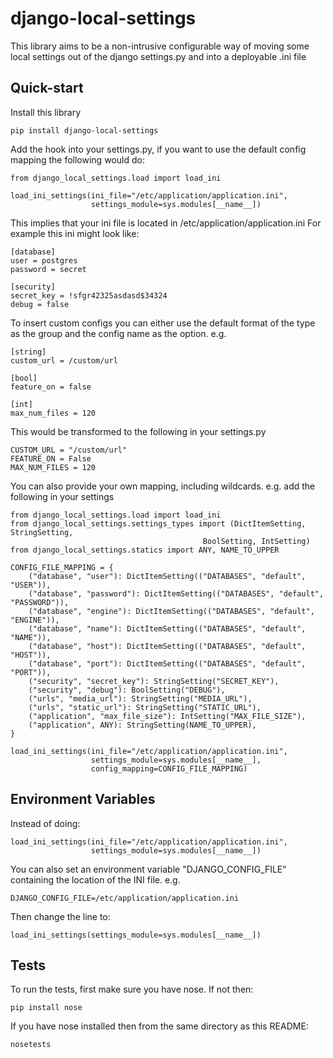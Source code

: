 # django-local-settings


This library aims to be a non-intrusive configurable way of moving some local
settings out of the django settings.py and into a deployable .ini file

## Quick-start

Install this library

    pip install django-local-settings

Add the hook into your settings.py, if you want to use the default config
mapping the following would do:

    from django_local_settings.load import load_ini

    load_ini_settings(ini_file="/etc/application/application.ini",
                      settings_module=sys.modules[__name__])

This implies that your ini file is located in /etc/application/application.ini
For example this ini might look like:

    [database]
    user = postgres
    password = secret

    [security]
    secret_key = !sfgr42325asdasd$34324
    debug = false

To insert custom configs you can either use the default format of the type as the group
and the config name as the option. e.g.

    [string]
    custom_url = /custom/url

    [bool]
    feature_on = false

    [int]
    max_num_files = 120

This would be transformed to the following in your settings.py

    CUSTOM_URL = "/custom/url"
    FEATURE_ON = False
    MAX_NUM_FILES = 120

You can also provide your own mapping, including wildcards. e.g. add the
following in your settings


    from django_local_settings.load import load_ini
    from django_local_settings.settings_types import (DictItemSetting, StringSetting,
                                               BoolSetting, IntSetting)
    from django_local_settings.statics import ANY, NAME_TO_UPPER

    CONFIG_FILE_MAPPING = {
        ("database", "user"): DictItemSetting(("DATABASES", "default", "USER")),
        ("database", "password"): DictItemSetting(("DATABASES", "default", "PASSWORD")),
        ("database", "engine"): DictItemSetting(("DATABASES", "default", "ENGINE")),
        ("database", "name"): DictItemSetting(("DATABASES", "default", "NAME")),
        ("database", "host"): DictItemSetting(("DATABASES", "default", "HOST")),
        ("database", "port"): DictItemSetting(("DATABASES", "default", "PORT")),
        ("security", "secret_key"): StringSetting("SECRET_KEY"),
        ("security", "debug"): BoolSetting("DEBUG"),
        ("urls", "media_url"): StringSetting("MEDIA_URL"),
        ("urls", "static_url"): StringSetting("STATIC_URL"),
        ("application", "max_file_size"): IntSetting("MAX_FILE_SIZE"),
        ("application", ANY): StringSetting(NAME_TO_UPPER),
    }

    load_ini_settings(ini_file="/etc/application/application.ini",
                      settings_module=sys.modules[__name__],
                      config_mapping=CONFIG_FILE_MAPPING)

## Environment Variables

Instead of doing:

    load_ini_settings(ini_file="/etc/application/application.ini",
                      settings_module=sys.modules[__name__])

You can also set an environment variable "DJANGO_CONFIG_FILE" containing the location of
the INI file. e.g.

    DJANGO_CONFIG_FILE=/etc/application/application.ini

Then change the line to:

    load_ini_settings(settings_module=sys.modules[__name__])

## Tests

To run the tests, first make sure you have nose. If not then:

    pip install nose

If you have nose installed then from the same directory as this README:

    nosetests


